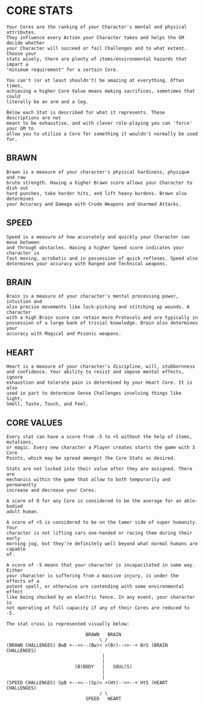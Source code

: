 CORE STATS
==========

    Your Cores are the ranking of your Character's mental and physical attributes.
    They influence every Action your Character takes and helps the GM decide whether
    your Character will succeed or fail Challenges and to what extent. Choose your
    stats wisely, there are plenty of items/environmental hazards that impart a
    "minimum requirement" for a certain Core. 
    
    You can't (or at least shouldn't) be amazing at everything. Often times,
    achieving a higher Core Value means making sacrifices, sometimes that could
    literally be an arm and a leg. 
    
    Below each Stat is described for what it represents. These descriptions are not
    meant to be exhaustive, and with clever role-playing you can 'force' your GM to
    allow you to utilize a Core for something it wouldn't normally be used for.

BRAWN
-----

    Brawn is a measure of your character's physical hardiness, physique and raw
    brute strength. Having a higher Brawn score allows your Character to dish out
    hard punches, take harder hits, and lift heavy burdens. Brawn also determines
    your Accuracy and Damage with Crude Weapons and Unarmed Attacks.

SPEED
-----

    Speed is a measure of how accurately and quickly your Character can move between
    and through obstacles. Having a higher Speed score indicates your character is
    fast moving, acrobatic and in possession of quick reflexes. Speed also
    determines your accuracy with Ranged and Technical weapons.


BRAIN
-----

    Brain is a measure of your character's mental processing power, intuition and
    also precise movements like lock-picking and stitching up wounds. A character
    with a high Brain score can retain more Protocols and are typically in
    possession of a large bank of trivial knowledge. Brain also determines your
    accuracy with Magical and Psionic weapons.

HEART
-----

    Heart is a measure of your character's discipline, will, stubbornness
    and confidence. Your ability to resist and impose mental effects, ignore
    exhaustion and tolerate pain is determined by your Heart Core. It is also
    used in part to determine Sense Challenges involving things like Sight,
    Smell, Taste, Touch, and Feel. 


CORE VALUES
-----------

    Every stat can have a score from -5 to +5 without the help of items, mutations,
    or magic. Every new character a Player creates starts the game with 3 Core
    Points, which may be spread amongst the Core Stats as desired. 
    
    Stats are not locked into their value after they are assigned. There are
    mechanics within the game that allow to both temporarily and permanently
    increase and decrease your Cores.

    A score of 0 for any Core is considered to be the average for an able-bodied
    adult human.
    
    A score of +5 is considered to be on the tamer side of super humanity. Your
    character is not lifting cars one-handed or racing them during their early
    morning jog, but they're definitely well beyond what normal humans are capable
    of.
    
    A score of -5 means that your character is incapacitated in some way. Either
    your character is suffering from a massive injury, is under the effects of a
    potent spell, or otherwise are contending with some environmental effect
    like being shocked by an electric fence. In any event, your character is
    not operating at full capacity if any of their Cores are reduced to -5.

    The stat cross is represented visually below:

                                 BRAWN   BRAIN
                                      \ /
    (BRAWN CHALLENGES) BwB +--<<--(Bw)< >(Br)-->>--+ BrS (BRAIN CHALLENGES)
                                       |            
                                       |             
                             (B)BODY   |   SOUL(S)
                                       |            
                                       |            
    (SPEED CHALLENGES) SpB +--<<--(Sp)< >(Ht)-->>--+ HtS (HEART CHALLENGES)
                                      / \
                                 SPEED   HEART
